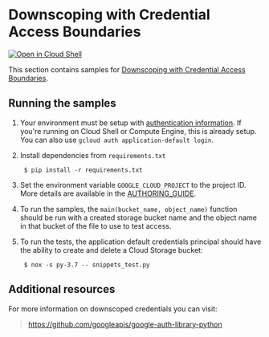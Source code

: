 # Downscoping with Credential Access Boundaries

[![Open in Cloud Shell][shell_img]][shell_link]

[shell_img]: http://gstatic.com/cloudssh/images/open-btn.png
[shell_link]: https://console.cloud.google.com/cloudshell/open?git_repo=https://github.com/GoogleCloudPlatform/python-docs-samples&page=editor&open_in_editor=auth/downscoping/README.md

This section contains samples for
[Downscoping with Credential Access Boundaries](https://cloud.google.com/iam/docs/downscoping-short-lived-credentials).

## Running the samples

1. Your environment must be setup with [authentication
information](https://developers.google.com/identity/protocols/application-default-credentials#howtheywork). If you're running on Cloud Shell or Compute Engine, this is already setup. You can also use `gcloud auth application-default login`.

2. Install dependencies from `requirements.txt`

        $ pip install -r requirements.txt

3. Set the environment variable `GOOGLE_CLOUD_PROJECT` to the project ID.
More details are available in the [AUTHORING_GUIDE](../../AUTHORING_GUIDE.md).

4. To run the samples, the `main(bucket_name, object_name)` function should be run with a created storage bucket name and the object name in that bucket of the file to use to test access.

5. To run the tests, the application default credentials principal should have the ability to create and delete a Cloud Storage bucket:

        $ nox -s py-3.7 -- snippets_test.py

## Additional resources

For more information on downscoped credentials you can visit:

> https://github.com/googleapis/google-auth-library-python
